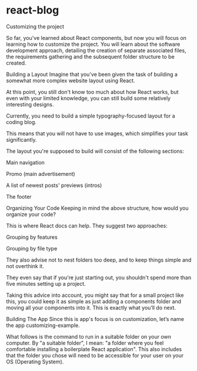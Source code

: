 # react-blog
Customizing the project

So far, you’ve learned about React components, but now you will focus on learning how to customize the project. You will learn about the software development approach, detailing the creation of separate associated files, the requirements gathering and the subsequent folder structure to be created.

Building a Layout
Imagine that you've been given the task of building a somewhat more complex website layout using React.

At this point, you still don't know too much about how React works, but even with your limited knowledge, you can still build some relatively interesting designs.

Currently, you need to build a simple typography-focused layout for a coding blog.

This means that you will not have to use images, which simplifies your task significantly.

The layout you're supposed to build will consist of the following sections:

Main navigation 

Promo (main advertisement)

A list of newest posts' previews (intros)

The footer 

Organizing Your Code
Keeping in mind the above structure, how would you organize your code?

This is where React docs can help. They suggest two approaches:

Grouping by features 

Grouping by file type 

They also advise not to nest folders too deep, and to keep things simple and not overthink it.

They even say that if you're just starting out, you shouldn't spend more than five minutes setting up a project.

Taking this advice into account, you might say that for a small project like this, you could keep it as simple as just adding a components folder and moving all your components into it. This is exactly what you’ll do next.

Building The App
Since this is app's focus is on customization, let’s name the app customizing-example. 

What follows is the command to run in a suitable folder on your own computer. By "a suitable folder", I mean: "a folder where you feel comfortable installing a boilerplate React application". This also includes that the folder you chose will need to be accessible for your user on your OS (Operating System).